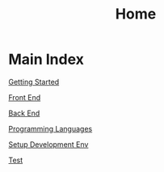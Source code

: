 ﻿---
title: Home
---
# Main Index
[Getting Started](./master/getting-started/README.md)

[Front End](./master/frontend/README.md)

[Back End](./master/backend/README.md)

[Programming Languages](./master/programming-languages/README.md)

[Setup Development Env](./master/setup-deployment-env/README.md)

[Test](./master/testing/README.md)
